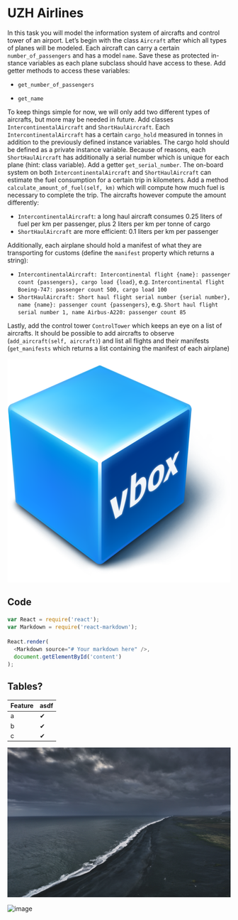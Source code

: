 # UZH Airlines

In this task you will model the information system of aircrafts and control tower of an airport. Let’s begin with the class `Aircraft` after which all types of planes will be modeled. Each aircraft can carry a certain `number_of_passengers` and has a model `name`. Save these as protected in- stance variables as each plane subclass should have access to these. Add getter methods to access these variables:

- `get_number_of_passengers`

- `get_name`

To keep things simple for now, we will only add two different types of aircrafts, but more may be needed in future. Add classes `IntercontinentalAircraft` and `ShortHaulAircraft`. Each `IntercontinentalAircraft` has a certain `cargo_hold` measured in tonnes in addition to the previously defined instance variables. The cargo hold should be defined as a private instance variable.
Because of reasons, each `ShortHaulAircraft` has additionally a serial number which is unique for each plane (hint: class variable). Add a getter `get_serial_number`.
The on-board system on both `IntercontinentalAircraft` and `ShortHaulAircraft` can estimate the fuel consumption for a certain trip in kilometers. Add a method `calculate_amount_of_fuel(self, km)` which will compute how much fuel is necessary to complete the trip. The aircrafts however
compute the amount differently:

- `IntercontinentalAircraft`: a long haul aircraft consumes 0.25 liters of fuel per km per passenger, plus 2 liters per km per tonne of cargo
- `ShortHaulAircraft` are more efficient: 0.1 liters per km per passenger

Additionally, each airplane should hold a manifest of what they are transporting for customs
(define the `manifest` property which returns a string):

- `IntercontinentalAircraft: Intercontinental flight {name}: passenger count {passengers}, cargo load {load}`, e.g. `Intercontinental flight Boeing-747: passenger count
  500, cargo load 100`
- `ShortHaulAircraft: Short haul flight serial number {serial number}, name {name}: passenger count {passengers}`, e.g. `Short haul flight serial number 1, name Airbus-A220: passenger count 85`

Lastly, add the control tower `ControlTower` which keeps an eye on a list of aircrafts. It should be possible to add aircrafts to observe (`add_aircraft(self, aircraft)`) and list all flights and their manifests (`get_manifests` which returns a list containing the manifest of each airplane)

![image](resource/illustration.png)

## Code
```js
var React = require('react');
var Markdown = require('react-markdown');

React.render(
  <Markdown source="# Your markdown here" />,
  document.getElementById('content')
);
```

## Tables?

| Feature   | asdf |
| --------- | ------- |
| a    | ✔ |
| b | ✔ |
| c      | ✔ |


![image](resource/doruk-yemenici-1394077-unsplash.jpg)

![image](https://www.google.com/images/branding/googlelogo/2x/googlelogo_color_272x92dp.png)